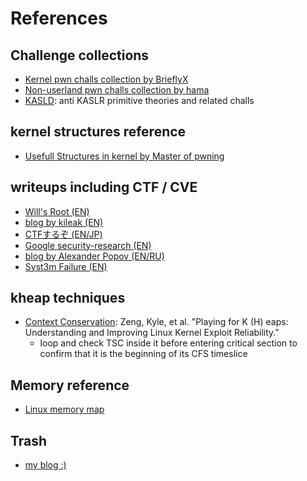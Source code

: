# References


## Challenge collections

- [Kernel pwn challs collection by BrieflyX](https://github.com/BrieflyX/ctf-pwns)
- [Non-userland pwn challs collection by hama](https://hama.hatenadiary.jp/entry/2019/12/01/231213)
- [KASLD](https://github.com/bcoles/kasld): anti KASLR primitive theories and related challs


## kernel structures reference

- [Usefull Structures in kernel by Master of pwning](https://ptr-yudai.hatenablog.com/entry/2020/03/16/165628)


## writeups including CTF / CVE

- [Will's Root (EN)](https://www.willsroot.io/)
- [blog by kileak (EN)](https://kileak.github.io/)
- [CTFするぞ (EN/JP)](https://ptr-yudai.hatenablog.com/)
- [Google security-research (EN)](https://github.com/google/security-research)
- [blog by Alexander Popov (EN/RU)](https://a13xp0p0v.github.io/)
- [Syst3m Failure (EN)](https://syst3mfailure.io/corjail)

## kheap techniques

- [Context Conservation](https://www.usenix.org/system/files/sec22fall_zeng.pdf): Zeng, Kyle, et al. "Playing for K (H) eaps: Understanding and Improving Linux Kernel Exploit Reliability."
  - loop and check TSC inside it before entering critical section to confirm that it is the beginning of its CFS timeslice

## Memory reference

- [Linux memory map](https://www.kernel.org/doc/Documentation/x86/x86_64/mm.txt)


## Trash

- [my blog :)](https://smallkirby.hatenablog.com/)
